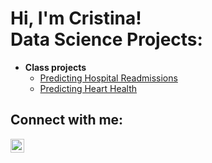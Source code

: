 <h1>Hi, I'm Cristina! <br/><a 

<h2> Data Science Projects:</h2>

- <b>Class projects</b>
  - [Predicting Hospital Readmissions](https://github.com/cristinaa16/DSC4900-project)
  - [Predicting Heart Health](https://github.com/cristinaa16/Predicting-Heart-Health/tree/main)

<h2>  Connect with me:</h2>

[<img align="left" alt="JoshMadakor | LinkedIn" width="22px" src="https://cdn.jsdelivr.net/npm/simple-icons@v3/icons/linkedin.svg" />][linkedin]

[linkedin]: https://linkedin.com/in/Antonacci-Cristina

<!--
**joshmadakor1/joshmadakor1** is a ✨ _special_ ✨ repository because its `README.md` (this file) appears on your GitHub profile.

Here are some ideas to get you started:

- 🔭 I’m currently working on ...
- 🌱 I’m currently learning ...
- 👯 I’m looking to collaborate on ...
- 🤔 I’m looking for help with ...
- 💬 Ask me about ...
- 📫 How to reach me: ...
- 😄 Pronouns: ...
- ⚡ Fun fact: ...
-->
